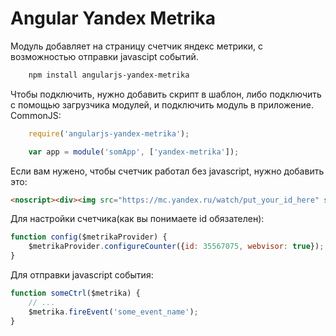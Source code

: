 # Angular Yandex Metrika
Модуль добавляет на страницу счетчик яндекс метрики, с возможностью отправки javascipt событий.
```sh
    npm install angularjs-yandex-metrika
```
Чтобы подключить, нужно добавить скрипт в шаблон, либо подключить с помощью загрузчика модулей, и подключить модуль в приложение.
CommonJS:
```javascript
    require('angularjs-yandex-metrika');
```
```javascript
    var app = module('somApp', ['yandex-metrika']);
```
Если вам нужено, чтобы счетчик работал без javascript, нужно добавить это:
```html
<noscript><div><img src="https://mc.yandex.ru/watch/put_your_id_here" style="position:absolute; left:-9999px;" alt="" /></div></noscript>
```
Для настройки счетчика(как вы понимаете id обязателен):
```javascript
function config($metrikaProvider) {
    $metrikaProvider.configureCounter({id: 35567075, webvisor: true});
}
```
Для отправки javascript события:
```javascript
function someCtrl($metrika) {
    // ...
    $metrika.fireEvent('some_event_name');
}
```
